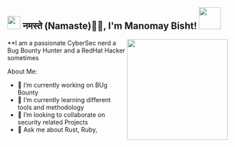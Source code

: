 <h2><img src="https://emojis.slackmojis.com/emojis/images/1531849430/4246/blob-sunglasses.gif?1531849430" width="30"/> नमस्ते (Namaste)🙏🏻, I'm Manomay Bisht! <img src="https://media.giphy.com/media/12oufCB0MyZ1Go/giphy.gif" width="50"></h2>
<img align='right' src="https://media.giphy.com/media/M9gbBd9nbDrOTu1Mqx/giphy.gif" width="230">

**I am a passionate CyberSec nerd a Bug Bounty Hunter and a RedHat Hacker sometimes

About Me:

- 🔭 I’m currently working on BUg Bounty
- 🌱 I’m currently learning different tools and methodology
- 👯 I’m looking to collaborate on security related Projects
- 💬 Ask me about Rust, Ruby, 
  


